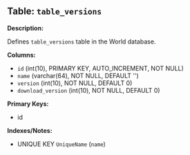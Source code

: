 ## Table: `table_versions`

**Description:**

Defines `table_versions` table in the World database.

**Columns:**
- `id` (int(10), PRIMARY KEY, AUTO_INCREMENT, NOT NULL)
- `name` (varchar(64), NOT NULL, DEFAULT '')
- `version` (int(10), NOT NULL, DEFAULT 0)
- `download_version` (int(10), NOT NULL, DEFAULT 0)

**Primary Keys:**
- id

**Indexes/Notes:**
- UNIQUE KEY `UniqueName` (`name`)